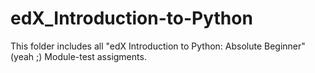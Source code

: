 # edX_Introduction-to-Python

This folder includes all "edX Introduction to Python: Absolute Beginner" (yeah ;) Module-test assigments.
